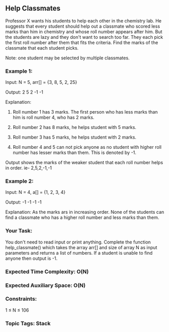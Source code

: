 ## Help Classmates

Professor X wants his students to help each other in the chemistry lab. He suggests that every student should help out a classmate who scored less marks than him in chemistry and whose roll number appears after him. But the students are lazy and they don't want to search too far. They each pick the first roll number after them that fits the criteria. Find the marks of the classmate that each student picks.

Note: one student may be selected by multiple classmates.

### Example 1:
Input: N = 5, arr[] = {3, 8, 5, 2, 25}

Output: 2 5 2 -1 -1

Explanation: 

1. Roll number 1 has 3 marks. The first person who has less marks than him is roll number 4, who has 2 marks.

2. Roll number 2 has 8 marks, he helps student with 5 marks.

3. Roll number 3 has 5 marks, he helps student with 2 marks.

4. Roll number 4 and 5 can not pick anyone as no student with higher roll number has lesser marks than them. This is denoted by -1.

Output shows the marks of the weaker student that each roll number helps in order. ie- 2,5,2,-1,-1

### Example 2:
Input: N = 4, a[] = {1, 2, 3, 4}

Output: -1 -1 -1 -1 

Explanation: As the marks ars in increasing order. None of the students can find a classmate who has a higher roll number and less marks than them.

### Your Task:  
You don't need to read input or print anything. Complete the function help_classmate() which takes the array arr[] and size of array N as input parameters and returns a list of numbers. If a student is unable to find anyone then output is -1.

### Expected Time Complexity: O(N)
### Expected Auxiliary Space: O(N)

### Constraints:
1 ≤ N ≤ 106

### Topic Tags: Stack
